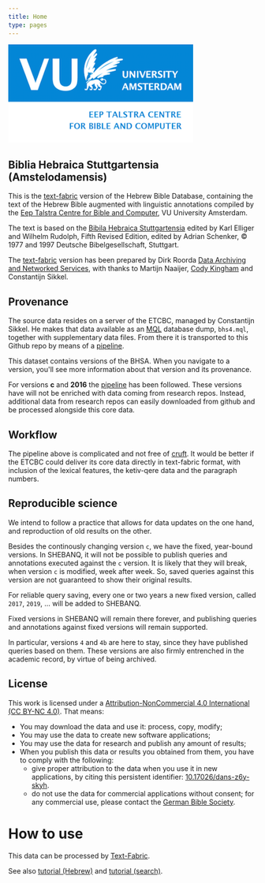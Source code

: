 ```yaml
---
title: Home
type: pages
---
```


![etcbc](images/etcbc.png)

## Biblia Hebraica Stuttgartensia (Amstelodamensis)

This is the
[text-fabric](https://github.com/ETCBC/text-fabric/wiki)
version of the Hebrew Bible Database,
containing the text of the Hebrew Bible augmented with linguistic annotations compiled by the
[Eep Talstra Centre for Bible and Computer](http://www.godgeleerdheid.vu.nl/en/research/institutes-and-centres/eep-talstra-centre-for-bible-and-computer/index.aspx), VU University Amsterdam.

The text is based on the
[Bibila Hebraica Stuttgartensia](https://www.academic-bible.com/en/online-bibles/biblia-hebraica-stuttgartensia-bhs/read-the-bible-text/)
edited by Karl Elliger and Wilhelm Rudolph,
Fifth Revised Edition, edited by Adrian Schenker,
© 1977 and 1997 Deutsche Bibelgesellschaft, Stuttgart.

The [text-fabric](https://github.com/ETCBC/text-fabric/wiki) version has been prepared
by Dirk Roorda [Data Archiving and Networked Services](https://dans.knaw.nl/en/front-page?set_language=en),
with thanks to
Martijn Naaijer,
[Cody Kingham](http://www.codykingham.com)
and Constantijn Sikkel.

## Provenance
The source data resides on a server of the ETCBC, managed by Constantijn Sikkel.
He makes that data available as an [MQL](https://emdros.org/mql.html) database dump, `bhs4.mql`,
together with supplementary data files.
From there it is transported to this Github repo by means of a [pipeline](https://github.com/ETCBC/pipeline).

This dataset contains versions of the BHSA.
When you navigate to a version, you'll see more information about that version and its provenance.


For versions **c** and **2016** the
[pipeline](https://github.com/ETCBC/pipeline)
has been followed.
These versions have will not be enriched with data coming from research repos.
Instead, additional data from research repos can easily downloaded
from github and be processed alongside this core data.

## Workflow
The pipeline above is complicated and not free of
[cruft](https://en.wikipedia.org/wiki/Cruft).
It would be better if the ETCBC could deliver its core data directly in text-fabric format,
with inclusion of the lexical features, the ketiv-qere data and the paragraph numbers.

## Reproducible science
We intend to follow a practice that allows for data updates on the one hand, and reproduction of old
results on the other.

Besides the continously changing version `c`, we have the fixed, year-bound versions.
In SHEBANQ, 
it will not be possible to publish queries and annotations executed against the `c` version.
It is likely that they will break, when version `c` is modified, week after week.
So, saved queries against this version are not guaranteed to show their original results.

For reliable query saving, every one or two years a new fixed version, called `2017`, `2019`, ... will be added
to SHEBANQ.

Fixed versions in SHEBANQ will remain there forever, and publishing queries and annotations against fixed
versions will remain supported.

In particular, versions `4` and `4b` are here to stay, since they have published queries based on them.
These versions are also firmly entrenched in the academic record, by virtue of being archived.

## License

This work is licensed under a
[Attribution-NonCommercial 4.0 International (CC BY-NC 4.0)](https://creativecommons.org/licenses/by-nc/4.0/).
That means:

* You may download the data and use it: process, copy, modify;
* You may use the data to create new software applications;
* You may use the data for research and publish any amount of results;
* When you publish this data or results you obtained from them, you have to comply with the following:
  * give proper attribution to the data when you use it in new applications,
    by citing this persistent identifier:
    [10.17026/dans-z6y-skyh](http://dx.doi.org/10.17026%2Fdans-z6y-skyh).
  * do not use the data for commercial applications without consent;
    for any commercial use, please contact the
    [German Bible Society](zentrale@dbg.de).

# How to use

This data can be processed by 
[Text-Fabric](https://github.com/ETCBC/text-fabric/wiki).

See also 
[tutorial (Hebrew)](https://github.com/etcbc/text-fabric/blob/master/docs/tutorial.ipynb)
and
[tutorial (search)](https://github.com/etcbc/text-fabric/blob/master/docs/searchTutorial.ipynb).

